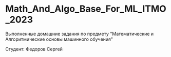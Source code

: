 # Math_And_Algo_Base_For_ML_ITMO_2023

Выполненные домашние задания по предмету "Математические и Алгоритмические основы машинного обучения"

Студент: Федоров Сергей
